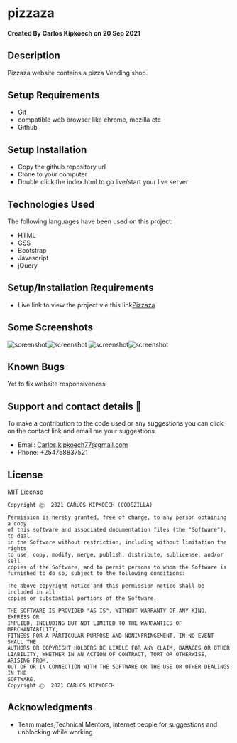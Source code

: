 # pizzaza

#### Created By Carlos Kipkoech on 20 Sep 2021
## Description
  Pizzaza website contains a pizza Vending shop.
## Setup Requirements
* Git
* compatible web browser like chrome, mozilla etc
* Github

## Setup Installation
* Copy the github repository url
* Clone to your computer
* Double click the index.html to go live/start your live server
## Technologies Used
 The following languages have been used on this project:
 * HTML
 * CSS
 * Bootstrap
 * Javascript
 * jQuery

## Setup/Installation Requirements

* Live link to view the project vie this link<a href="https://DWN7777.github.io/delani-studio/">Pizzaza</a>
## Some Screenshots
<img src="img/showcasescreen.png" alt="screenshot" /><img src="img/aboutscreen.png" alt="screenshot" />
<img src="img/portscreen.png" alt="screenshot" /><img src="img/contactscreen.png" alt="screenshot" />




## Known Bugs
Yet to fix website responsiveness
## Support and contact details 🙂
To make a contribution to the code used or any suggestions you can click on the contact link and email me your suggestions.
* Email: Carlos.kipkoech77@gmail.com
* Phone: +254758837521
## License
MIT License
```
Copyright Ⓒ  2021 CARLOS KIPKOECH (CODEZILLA)

Permission is hereby granted, free of charge, to any person obtaining a copy
of this software and associated documentation files (the "Software"), to deal
in the Software without restriction, including without limitation the rights
to use, copy, modify, merge, publish, distribute, sublicense, and/or sell
copies of the Software, and to permit persons to whom the Software is
furnished to do so, subject to the following conditions:

The above copyright notice and this permission notice shall be included in all
copies or substantial portions of the Software.

THE SOFTWARE IS PROVIDED "AS IS", WITHOUT WARRANTY OF ANY KIND, EXPRESS OR
IMPLIED, INCLUDING BUT NOT LIMITED TO THE WARRANTIES OF MERCHANTABILITY,
FITNESS FOR A PARTICULAR PURPOSE AND NONINFRINGEMENT. IN NO EVENT SHALL THE
AUTHORS OR COPYRIGHT HOLDERS BE LIABLE FOR ANY CLAIM, DAMAGES OR OTHER
LIABILITY, WHETHER IN AN ACTION OF CONTRACT, TORT OR OTHERWISE, ARISING FROM,
OUT OF OR IN CONNECTION WITH THE SOFTWARE OR THE USE OR OTHER DEALINGS IN THE
SOFTWARE.
Copyright Ⓒ  2021 CARLOS KIPKOECH
```
## Acknowledgments

 
* Team mates,Technical Mentors, internet people for suggestions and unblocking while working 
